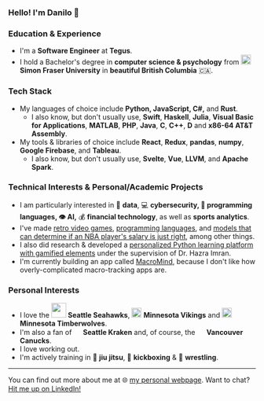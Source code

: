 ### Hello! I'm Danilo 👋

### Education & Experience

- I'm a **Software Engineer** at **Tegus**.
- I hold a Bachelor's degree in **computer science & psychology** from <img src="https://user-images.githubusercontent.com/8854152/143653458-d5ed852c-692e-43bc-824b-07c3c7ade805.png" width="20"/> **Simon Fraser University** in **beautiful British Columbia** :canada:.

### Tech Stack

- My languages of choice include **Python, JavaScript, C#,** and **Rust**.
  - I also know, but don't usually use, **Swift**, **Haskell**, **Julia**, **Visual Basic for Applications**, **MATLAB**, **PHP**, **Java**, **C**, **C++**, **D** and **x86-64 AT&T Assembly**.
- My tools & libraries of choice include **React**, **Redux**, **pandas**, **numpy**, **Google Firebase**, and **Tableau**.
  - I also know, but don't usually use, **Svelte**, **Vue**, **LLVM**, and **Apache Spark**.

### Technical Interests & Personal/Academic Projects

- I am particularly interested in 📰 **data**, :computer: **cybersecurity, :pencil: programming languages, :eye: AI,** :moneybag: **financial technology**, as well as **sports analytics**.
- I've made [retro video games](https://github.com/danilolekovic/pitfall), [programming languages](https://github.com/danilolekovic/iode), and [models that can determine if an NBA player's salary is just right](https://github.com/danilolekovic/nba-salaries), among other things.
- I also did research & developed a [personalized Python learning platform with gamified elements](https://github.com/danilolekovic/cmpt415-project) under the supervision of Dr. Hazra Imran.
- I'm currently building an app called [MacroMind](https://github.com/danilolekovic/MacroMind), because I don't like how overly-complicated macro-tracking apps are.

### Personal Interests

- I love the <img src="https://cdn.freebiesupply.com/images/large/2x/seattle-seahawks-logo-transparent.png" width="30"/> **Seattle Seahawks**, <img src="https://static.www.nfl.com/t_headshot_desktop/league/api/clubs/logos/MIN" width="20"/> **Minnesota Vikings** and <img src="https://upload.wikimedia.org/wikipedia/en/thumb/c/c2/Minnesota_Timberwolves_logo.svg/1200px-Minnesota_Timberwolves_logo.svg.png" width="20"/> **Minnesota Timberwolves**.
- I'm also a fan of <img src="https://user-images.githubusercontent.com/8854152/143652891-a44decbe-9180-4d0a-9b65-b95275add7c5.png" width="15"/> **Seattle Kraken** and, of course, the <img src="https://upload.wikimedia.org/wikipedia/en/thumb/3/3a/Vancouver_Canucks_logo.svg/1200px-Vancouver_Canucks_logo.svg.png" width="15"/> **Vancouver Canucks**.
- I love working out.
- I'm actively training in 🥋 **jiu jitsu**, 🥊 **kickboxing** & 🤼 **wrestling**.

<hr />

You can find out more about me at 🌐 [my personal webpage](http://danilolekovic.com/). Want to chat? [Hit me up on LinkedIn!](https://www.linkedin.com/in/danilo-lekovic/)
